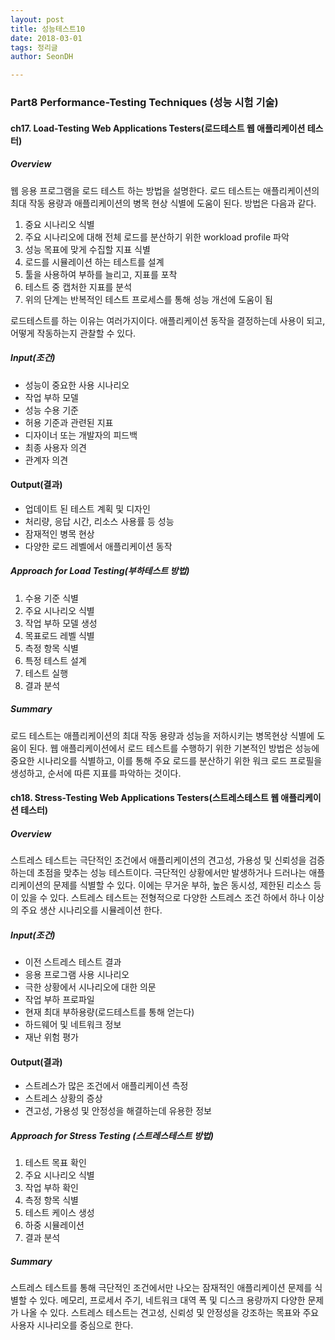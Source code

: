 ```yaml
---
layout: post
title: 성능테스트10
date: 2018-03-01
tags: 정리글
author: SeonDH

---
```



### Part8 Performance-Testing Techniques (성능 시험 기술)

#### ch17. Load-Testing Web Applications Testers(로드테스트 웹 애플리케이션 테스터)

##### Overview
웹 응용 프로그램을 로드 테스트 하는 방법을 설명한다. 로드 테스트는 애플리케이션의 최대 작동 용량과 애플리케이션의 병목 현상 식별에 도움이 된다. 방법은 다음과 같다.

1. 중요 시나리오 식별
2. 주요 시나리오에 대해 전체 로드를 분산하기 위한 workload profile 파악
3. 성능 목표에 맞게 수집할 지표 식별
4. 로드를 시뮬레이션 하는 테스트를 설계
5. 툴을 사용하여 부하를 늘리고, 지표를 포착
6. 테스트 중 캡처한 지표를 분석
7. 위의 단계는 반복적인 테스트 프로세스를 통해 성능 개선에 도움이 됨

로드테스트를 하는 이유는 여러가지이다. 애플리케이션 동작을 결정하는데 사용이 되고, 어떻게 작동하는지 관찰할 수 있다.

##### Input(조건)
- 성능이 중요한 사용 시나리오
- 작업 부하 모델
- 성능 수용 기준
- 허용 기준과 관련된 지표
- 디자이너 또는 개발자의 피드백
- 최종 사용자 의견
- 관계자 의견

#### Output(결과)
- 업데이트 된 테스트 계획 및 디자인
- 처리량, 응답 시간, 리소스 사용률 등 성능
- 잠재적인 병목 현상
- 다양한 로드 레벨에서 애플리케이션 동작

##### Approach for Load Testing(부하테스트 방법)
1. 수용 기준 식별
2. 주요 시나리오 식별
3. 작업 부하 모델 생성
4. 목표로드 레벨 식별
5. 측정 항목 식별
6. 특정 테스트 설계
7. 테스트 실행
8. 결과 분석

##### Summary
로드 테스트는 애플리케이션의 최대 작동 용량과 성능을 저하시키는 병목현상 식별에 도움이 된다. 웹 애플리케이션에서 로드 테스트를 수행하기 위한 기본적인 방법은 성능에 중요한 시나리오를 식별하고, 이를 통해 주요 로드를 분산하기 위한 워크 로드 프로필을 생성하고, 순서에 따른 지표를 파악하는 것이다.

#### ch18. Stress-Testing Web Applications Testers(스트레스테스트 웹 애플리케이션 테스터)

##### Overview
스트레스 테스트는 극단적인 조건에서 애플리케이션의 견고성, 가용성 및 신뢰성을 검증하는데 초점을 맞추는 성능 테스트이다. 극단적인 상황에서만 발생하거나 드러나는 애플리케이션의 문제를 식별할 수 있다. 이에는 무거운 부하, 높은 동시성, 제한된 리소스 등이 있을 수 있다. 스트레스 테스트는 전형적으로 다양한 스트레스 조건 하에서 하나 이상의 주요 생산 시나리오를 시뮬레이션 한다.

##### Input(조건)
- 이전 스트레스 테스트 결과
- 응용 프로그램 사용 시나리오
- 극한 상황에서 시나리오에 대한 의문
- 작업 부하 프로파일
- 현재 최대 부하용량(로드테스트를 통해 얻는다)
- 하드웨어 및 네트워크 정보
- 재난 위험 평가

#### Output(결과)
- 스트레스가 많은 조건에서 애플리케이션 측정
- 스트레스 상황의 증상
- 견고성, 가용성 및 안정성을 해결하는데 유용한 정보

##### Approach for Stress Testing (스트레스테스트 방법)
1. 테스트 목표 확인
2. 주요 시나리오 식별
3. 작업 부하 확인
4. 측정 항목 식별
5. 테스트 케이스 생성
6. 하중 시뮬레이션
7. 결과 분석

##### Summary
스트레스 테스트를 통해 극단적인 조건에서만 나오는 잠재적인 애플리케이션 문제를 식별할 수 있다. 메모리, 프로세서 주기, 네트워크 대역 폭 및 디스크 용량까지 다양한 문제가 나올 수 있다. 스트레스 테스트는 견고성, 신뢰성 및 안정성을 강조하는 목표와 주요 사용자 시나리오를 중심으로 한다.
